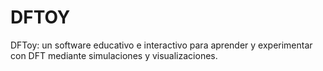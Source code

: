 # DFTOY
DFToy: un software educativo e interactivo para aprender y experimentar con DFT mediante simulaciones y visualizaciones.
